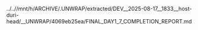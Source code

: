 ../..//mnt/h/ARCHIVE/.UNWRAP/extracted/DEV__2025-08-17__1833__host-duri-head/__UNWRAP/4069eb25ea/FINAL_DAY1_7_COMPLETION_REPORT.md
